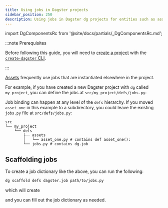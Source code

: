 ```yaml
---
title: Using jobs in Dagster projects
sidebar_position: 250
description: Using jobs in Dagster dg projects for entities such as assets .
---
```


import DgComponentsRc from '@site/docs/partials/\_DgComponentsRc.md';

<DgComponentsRc />

:::note Prerequisites

Before following this guide, you will need to [create a project](/guides/build/projects/creating-a-new-project) with the [`create-dagster` CLI](/api/clis/create-dagster).

:::

[Assets](/guides/build/assets) frequently use jobs that are instantiated elsewhere in the project.

For example, if you have created a new Dagster project with `dg` called `my_project`, you can define the jobs at `src/my_project/defs/jobs.py`:

Job binding can happen at any level of the `defs` hierarchy. If you moved `asset_one` in this example to a subdirectory, you could leave the existing `jobs.py` file at `src/defs/jobs.py`:

```
src
└── my_project
    └── defs
        ├── assets
        │   └── asset_one.py # contains def asset_one():
        └── jobs.py # contains dg.job
```

## Scaffolding jobs

To create a job dictionary like the above, you can run the following:

```bash
dg scaffold defs dagster.job path/to/jobs.py
```

which will create

<CodeExample path="docs_snippets/docs_snippets/concepts/automate/scaffolded-job-defs.py"  title="src/<project_name>/defs/jobs.py" />

and you can fill out the job dictionary as needed.